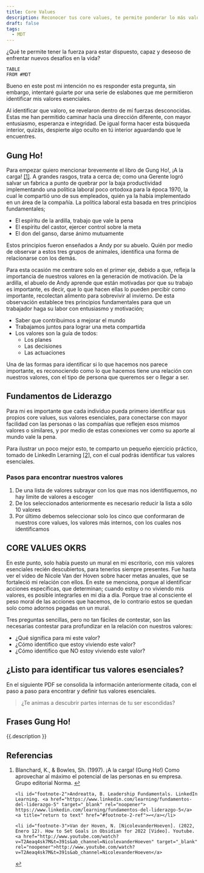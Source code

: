 ```yaml
---
title: Core Values
description: Reconocer tus core values, te permite ponderar lo más valoras en tu vida. ¿Te ánimas a descubrir tus valores esenciales?
draft: false
tags:
  - MDT
---
```

 ¿Qué te permite tener la fuerza para estar dispuesto, capaz y deseoso de enfrentar nuevos desafíos en la vida?

```dataview
TABLE
FROM #MDT 
```

Bueno en este post mi intención no es responder esta pregunta, sin embargo, intentaré guiarte por una serie de eslabones que me permitieron identificar mis valores esenciales.

Al identificar que valoro, se revelaron dentro de mí fuerzas desconocidas. Estas me han permitido caminar hacía una dirección  diferente, con mayor entusiasmo, esperanza e integridad. De igual forma hacer esta búsqueda interior, quizás, despierte algo oculto en tú interior aguardando que le encuentres.
## Gung Ho!
Para empezar quiero mencionar brevemente el libro de Gung Ho!, ¡A la carga! <a id="footnote-1-ref" href="#footnote-1">[1]</a>. A grandes rasgos, trata a cerca de; como una Gerente logró salvar un fabrica a punto de quebrar por la baja productividad implementando una política laboral poco ortodoxa para la época 1970, la cual le compartió uno de sus empleados, quién ya la había implementado en un área de la compañía. La política laboral esta basada en tres principios fundamentales;

- El espíritu de la ardilla, trabajo que vale la pena
- El espíritu del castor, ejercer control sobre la meta
- El don del ganso, darse ánimo mutuamente

Estos principios fueron enseñados a Andy por su abuelo. Quién por medio de observar a estos tres grupos de animales, identifica una forma de relacionarse con los demás.

Para esta ocasión me centrare solo en el primer eje, debido a que,  refleja la importancia de nuestros valores en la generación de motivación. De la ardilla, el abuelo de Andy aprende que están motivadas por que su trabajo es importante, es decir, que lo que hacen ellas lo pueden percibir como importante, recolectan alimento para sobrevivir al invierno. De esta observación establece tres principios fundamentales para que un trabajador haga su labor con entusiasmo y motivación;

- Saber que contribuimos a mejorar el mundo
- Trabajamos juntos para lograr una meta compartida
- Los valores son la guía de todos:
	- Los planes
	- Las decisiones
	- Las actuaciones

Una de las formas para identificar si lo que hacemos nos parece importante, es reconociendo como lo que hacemos tiene una relación con nuestros valores, con el tipo de persona que queremos ser o llegar a ser.
## Fundamentos de Liderazgo

Para mi es importante que cada individuo pueda primero identificar sus propios core values, sus valores esenciales, para conectarse con mayor facilidad con las personas o las compañías que reflejen esos mismos valores o similares, y por medio de estas conexiones ver como su aporte al mundo vale la pena.

Para ilustrar un poco mejor esto, te comparto un pequeño ejercicio práctico, tomado de LinkedIn Lerarning <a id="footnote-2-ref" href="#footnote-2">[2]</a>,  con el cual podrás identificar tus valores esenciales. 
### Pasos para encontrar nuestros valores

1. De una lista de valores subrayar con los que mas nos identifiquemos, no hay limite de valores a escoger
2. De los seleccionados anteriormente es necesario reducir la lista a sólo 10 valores
3. Por último debemos seleccionar solo los cinco que conformaran de nuestros core values, los valores más internos, con los cuales nos identificamos
## CORE VALUES OKRS

En este punto, solo había puesto un mural en mi escritorio, con mis valores esenciales recién descubiertos, para tenerlos siempre presentes. Fue hasta ver el video de Nicole Van der Hoven sobre hacer metas anuales, que se fortaleció mi relación con ellos. En este se menciona, porque al identificar acciones específicas, que determinan; cuando estoy o no viviendo mis valores, es posible integrarles en mi día a día. Porque trae al consciente el peso moral de las acciones que hacemos, de lo contrario estos se quedan solo como adornos pegadas en un mural.

Tres preguntas sencillas, pero no tan fáciles de contestar, son las necesarias contestar para profundizar en la relación con nuestros valores:

- ¿Qué significa para mi este valor?
- ¿Cómo identifico que estoy viviendo este valor?
- ¿Cómo identifico que NO estoy viviendo este valor?
## ¿Listo para identificar tus valores esenciales?
En el siguiente PDF se consolida la información anteriormente citada, con el paso a paso para encontrar y definir tus valores esenciales.

>¿Te animas a descubrir partes internas de tu ser escondidas?

## Frases Gung Ho!

{{.description }}
## Referencias
<ol>
 	<li id="footnote-1">Blanchard, K., & Bowles, Sh. (1997). ¡A la carga! (Gung Ho!) Como aprovechar al máximo el potencial de las personas en su empresa. Grupo editorial Norma. <a title="return to text" href="#footnote-1-ref">↩</a></li>
 	
 	<li id="footnote-2">Andreatta, B. Leadership Fundamentals. LinkedIn Learning. <a href="https://www.linkedin.com/learning/fundamentos-del-liderazgo-5" target="_blank" rel="noopener"> https://www.linkedin.com/learning/fundamentos-del-liderazgo-5</a> <a title="return to text" href="#footnote-2-ref">↩</a></li>
 	
 	<li id="footnote-3">Van der Hoven, N. [NicolevanderHoeven]. (2022, Enero 12). How to Set Goals in Obsidian for 2022 [Video]. Youtube. <a href="http://www.youtube.com/watch?v=T2Aeaq4sk7M&t=391s&ab_channel=NicolevanderHoeven" target="_blank" rel="noopener">http://www.youtube.com/watch?v=T2Aeaq4sk7M&t=391s&ab_channel=NicolevanderHoeven</a>
<a title="return to text" href="#footnote-3-ref">↩</a></li>
</ol>
